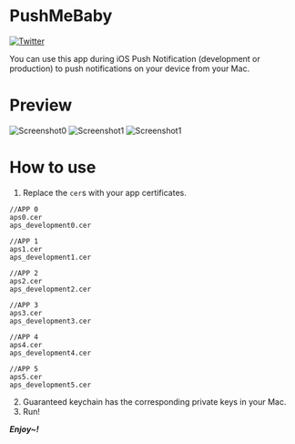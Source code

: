 # PushMeBaby

[![Twitter](https://img.shields.io/badge/twitter-@DwarvenYang-blue.svg)](http://twitter.com/DwarvenYang)

You can use this app during iOS Push Notification (development or production) to push notifications on your device from your Mac.

# Preview
![Screenshot0](https://raw.githubusercontent.com/Dwarven/PushMeBaby/master/Screenshots/Screenshot0.png)
![Screenshot1](https://raw.githubusercontent.com/Dwarven/PushMeBaby/master/Screenshots/Screenshot1.png)
![Screenshot1](https://raw.githubusercontent.com/Dwarven/PushMeBaby/master/Screenshots/Screenshot2.png)

# How to use 
1. Replace the `cer`s with your app certificates.

```
//APP 0
aps0.cer
aps_development0.cer

//APP 1
aps1.cer
aps_development1.cer

//APP 2
aps2.cer
aps_development2.cer

//APP 3
aps3.cer
aps_development3.cer

//APP 4
aps4.cer
aps_development4.cer

//APP 5
aps5.cer
aps_development5.cer
```

2. Guaranteed keychain has the corresponding private keys in your Mac.
3. Run!

***Enjoy~!***


